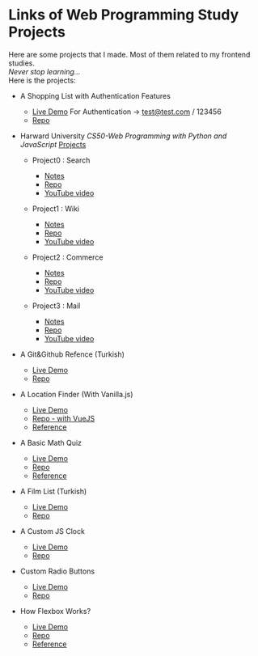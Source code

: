 # Links of Web Programming Study Projects

Here are some projects that I made. Most of them related to my frontend studies.  
_Never stop learning..._  
Here is the projects:  
- A Shopping List with Authentication Features

  - [Live Demo](https://jokerinyashopping.netlify.app) For Authentication -> test@test.com / 123456
  - [Repo](https://github.com/jokerinya2013/toDoList)

- Harward University _CS50-Web Programming with Python and JavaScript_ [Projects](https://cs50.harvard.edu/web/2020/projects/)

  - Project0 : Search
    - [Notes](https://cs50.harvard.edu/web/2020/projects/0/search/)
    - [Repo](https://github.com/jokerinya2013/cs50/tree/main/Project0search)
    - [YouTube video](https://youtu.be/NywdMt34ODM)
  - Project1 : Wiki
    - [Notes](https://cs50.harvard.edu/web/2020/projects/1/wiki/)
    - [Repo](https://github.com/jokerinya2013/cs50/tree/main/Project1wiki)
    - [YouTube video](https://youtu.be/mnvoQ0KQsxg)
  - Project2 : Commerce
    - [Notes](https://cs50.harvard.edu/web/2020/projects/2/commerce/)
    - [Repo](https://github.com/jokerinya2013/cs50/tree/main/Project2commerce)
    - [YouTube video](https://youtu.be/-MeFYHHMmlg)
  - Project3 : Mail

    - [Notes](https://cs50.harvard.edu/web/2020/projects/3/mail/)
    - [Repo](https://github.com/jokerinya2013/cs50/tree/main/Project3mail)
    - [YouTube video](https://youtu.be/SUL1AyeSmwA)

- A Git&Github Refence (Turkish)

  - [Live Demo](https://jokerinyagitnotes.netlify.app/)
  - [Repo](https://github.com/jokerinya2013/gitNotes)

- A Location Finder (With Vanilla.js)

  - [Live Demo](https://js-static-trial.web.app/)
  - [Repo - with VueJS](https://github.com/jokerinya2013/udemyFindLocation-2)
  - [Reference](https://www.udemy.com/course/javascript-the-complete-guide-2020-beginner-advanced/)

- A Basic Math Quiz

  - [Live Demo](https://jokerinyabasicquiz.netlify.app/)
  - [Repo](https://github.com/jokerinya2013/basicMathQuiz)
  - [Reference](https://www.udemy.com/course/vuejs-2-the-complete-guide/)

- A Film List (Turkish)

  - [Live Demo](https://jokerinya2013.github.io/listingDataTableWhatsApp/)
  - [Repo](https://github.com/jokerinya2013/listingDataTableWhatsApp)

- A Custom JS Clock

  - [Live Demo](https://jokerinya2013.github.io/basicJSClock/)
  - [Repo](https://github.com/jokerinya2013/basicJSClock)

- Custom Radio Buttons

  - [Live Demo](https://jokerinya2013.github.io/customRadioButton/)
  - [Repo](https://github.com/jokerinya2013/customRadioButton)

- How Flexbox Works?

  - [Live Demo](https://jokerinya2013.github.io/basicFlexboxReference/)
  - [Repo](https://github.com/jokerinya2013/basicFlexboxReference)
  - [Reference](https://www.udemy.com/course/css-the-complete-guide-incl-flexbox-grid-sass/)
